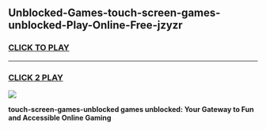 
## Unblocked-Games-touch-screen-games-unblocked-Play-Online-Free-jzyzr
<h3>
<a href="https://premium76.site?title=touch-screen-games-unblocked&ref=26A">CLICK TO PLAY</a></h3>
<hr>

<h3>
<a href="https://premium76.site?title=touch-screen-games-unblocked&ref=26A">CLICK 2 PLAY</a>
  
</h3>

<a href="https://premium76.site?title=touch-screen-games-unblocked&ref=26A"><img src="https://clearcache.store/games.png"></a>


**touch-screen-games-unblocked games unblocked: Your Gateway to Fun and Accessible Online Gaming**
